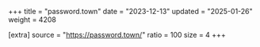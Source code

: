 +++
title = "password.town"
date = "2023-12-13"
updated = "2025-01-26"
weight = 4208

[extra]
source = "https://password.town/"
ratio = 100
size = 4
+++
